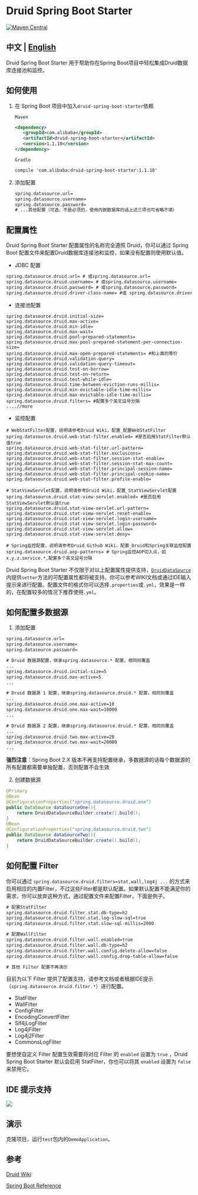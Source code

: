# Druid Spring Boot Starter
[![Maven Central](https://maven-badges.herokuapp.com/maven-central/com.alibaba/druid-spring-boot-starter/badge.svg)](https://maven-badges.herokuapp.com/maven-central/com.alibaba/druid-spring-boot-starter/)

## 中文 | [English](https://github.com/alibaba/druid/blob/master/druid-spring-boot-starter/README_EN.md)  
Druid Spring Boot Starter 用于帮助你在Spring Boot项目中轻松集成Druid数据库连接池和监控。

## 如何使用
1. 在 Spring Boot 项目中加入```druid-spring-boot-starter```依赖

    ```Maven```
    ```xml
    <dependency>
       <groupId>com.alibaba</groupId>
       <artifactId>druid-spring-boot-starter</artifactId>
       <version>1.1.10</version>
    </dependency>
    ```
    ```Gradle```
    ```xml
    compile 'com.alibaba:druid-spring-boot-starter:1.1.10'
    
    ```
2. 添加配置
    ```xml
    spring.datasource.url= 
    spring.datasource.username=
    spring.datasource.password=
    # ...其他配置（可选，不是必须的，使用内嵌数据库的话上述三项也可省略不填）
    ```

## 配置属性
Druid Spring Boot Starter 配置属性的名称完全遵照 Druid，你可以通过 Spring Boot 配置文件来配置Druid数据库连接池和监控，如果没有配置则使用默认值。

- JDBC 配置
```xml
spring.datasource.druid.url= # 或spring.datasource.url= 
spring.datasource.druid.username= # 或spring.datasource.username=
spring.datasource.druid.password= # 或spring.datasource.password=
spring.datasource.druid.driver-class-name= #或 spring.datasource.driver-class-name=
```
- 连接池配置
```
spring.datasource.druid.initial-size=
spring.datasource.druid.max-active=
spring.datasource.druid.min-idle=
spring.datasource.druid.max-wait=
spring.datasource.druid.pool-prepared-statements=
spring.datasource.druid.max-pool-prepared-statement-per-connection-size= 
spring.datasource.druid.max-open-prepared-statements= #和上面的等价
spring.datasource.druid.validation-query=
spring.datasource.druid.validation-query-timeout=
spring.datasource.druid.test-on-borrow=
spring.datasource.druid.test-on-return=
spring.datasource.druid.test-while-idle=
spring.datasource.druid.time-between-eviction-runs-millis=
spring.datasource.druid.min-evictable-idle-time-millis=
spring.datasource.druid.max-evictable-idle-time-millis=
spring.datasource.druid.filters= #配置多个英文逗号分隔
....//more
```
- 监控配置
```
# WebStatFilter配置，说明请参考Druid Wiki，配置_配置WebStatFilter
spring.datasource.druid.web-stat-filter.enabled= #是否启用StatFilter默认值true
spring.datasource.druid.web-stat-filter.url-pattern=
spring.datasource.druid.web-stat-filter.exclusions=
spring.datasource.druid.web-stat-filter.session-stat-enable=
spring.datasource.druid.web-stat-filter.session-stat-max-count=
spring.datasource.druid.web-stat-filter.principal-session-name=
spring.datasource.druid.web-stat-filter.principal-cookie-name=
spring.datasource.druid.web-stat-filter.profile-enable=

# StatViewServlet配置，说明请参考Druid Wiki，配置_StatViewServlet配置
spring.datasource.druid.stat-view-servlet.enabled= #是否启用StatViewServlet默认值true
spring.datasource.druid.stat-view-servlet.url-pattern=
spring.datasource.druid.stat-view-servlet.reset-enable=
spring.datasource.druid.stat-view-servlet.login-username=
spring.datasource.druid.stat-view-servlet.login-password=
spring.datasource.druid.stat-view-servlet.allow=
spring.datasource.druid.stat-view-servlet.deny=

# Spring监控配置，说明请参考Druid Github Wiki，配置_Druid和Spring关联监控配置
spring.datasource.druid.aop-patterns= # Spring监控AOP切入点，如x.y.z.service.*,配置多个英文逗号分隔
```
Druid Spring Boot Starter 不仅限于对以上配置属性提供支持，[```DruidDataSource```](https://github.com/alibaba/druid/blob/master/src/main/java/com/alibaba/druid/pool/DruidDataSource.java) 内提供```setter```方法的可配置属性都将被支持。你可以参考WIKI文档或通过IDE输入提示来进行配置。配置文件的格式你可以选择```.properties```或```.yml```，效果是一样的，在配置较多的情况下推荐使用```.yml```。



## 如何配置多数据源
1. 添加配置
```xml
spring.datasource.url=
spring.datasource.username=
spring.datasource.password=

# Druid 数据源配置，继承spring.datasource.* 配置，相同则覆盖
...
spring.datasource.druid.initial-size=5
spring.datasource.druid.max-active=5
...

# Druid 数据源 1 配置，继承spring.datasource.druid.* 配置，相同则覆盖
...
spring.datasource.druid.one.max-active=10
spring.datasource.druid.one.max-wait=10000
...

# Druid 数据源 2 配置，继承spring.datasource.druid.* 配置，相同则覆盖
...
spring.datasource.druid.two.max-active=20
spring.datasource.druid.two.max-wait=20000
...
```
**强烈注意**：Spring Boot 2.X 版本不再支持配置继承，多数据源的话每个数据源的所有配置都需要单独配置，否则配置不会生效

2. 创建数据源
```java
@Primary
@Bean
@ConfigurationProperties("spring.datasource.druid.one")
public DataSource dataSourceOne(){
    return DruidDataSourceBuilder.create().build();
}
@Bean
@ConfigurationProperties("spring.datasource.druid.two")
public DataSource dataSourceTwo(){
    return DruidDataSourceBuilder.create().build();
}
```

## 如何配置 Filter
你可以通过 ```spring.datasource.druid.filters=stat,wall,log4j ...``` 的方式来启用相应的内置Filter，不过这些Filter都是默认配置。如果默认配置不能满足你的需求，你可以放弃这种方式，通过配置文件来配置Filter，下面是例子。
```xml
# 配置StatFilter 
spring.datasource.druid.filter.stat.db-type=h2
spring.datasource.druid.filter.stat.log-slow-sql=true
spring.datasource.druid.filter.stat.slow-sql-millis=2000

# 配置WallFilter 
spring.datasource.druid.filter.wall.enabled=true
spring.datasource.druid.filter.wall.db-type=h2
spring.datasource.druid.filter.wall.config.delete-allow=false
spring.datasource.druid.filter.wall.config.drop-table-allow=false

# 其他 Filter 配置不再演示
```
目前为以下 Filter 提供了配置支持，请参考文档或者根据IDE提示（```spring.datasource.druid.filter.*```）进行配置。
- StatFilter
- WallFilter
- ConfigFilter
- EncodingConvertFilter
- Slf4jLogFilter
- Log4jFilter
- Log4j2Filter
- CommonsLogFilter

要想使自定义 Filter 配置生效需要将对应 Filter 的 ```enabled``` 设置为 ```true``` ，Druid Spring Boot Starter 默认会启用 StatFilter，你也可以将其 ```enabled``` 设置为 ```false``` 来禁用它。

## IDE 提示支持
![](https://raw.githubusercontent.com/lihengming/java-codes/master/shared-resources/github-images/druid-spring-boot-starter-ide-hint.jpg)

## 演示
克隆项目，运行```test```包内的```DemoApplication```。

## 参考
[Druid Wiki](https://github.com/alibaba/druid/wiki/%E9%A6%96%E9%A1%B5)

[Spring Boot Reference](http://docs.spring.io/spring-boot/docs/current/reference/htmlsingle/)